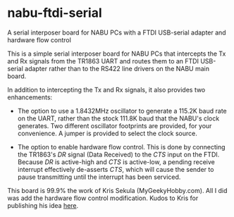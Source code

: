 # nabu-ftdi-serial
A serial interposer board for NABU PCs with a FTDI USB-serial adapter and
hardware flow control

This is a simple serial interposer board for NABU PCs that intercepts
the Tx and Rx signals from the TR1863 UART and routes them to an FTDI
USB-serial adapter rather than to the RS422 line drivers on the NABU
main board.

In addition to intercepting the Tx and Rx signals, it also provides two
enhancements:

* The option to use a 1.8432MHz oscillator to generate a 115.2K baud
  rate on the UART, rather than the stock 111.8K baud that the NABU's
  clock generates.  Two different oscillator footprints are provided,
  for your convenience.  A jumper is provided to select the clock source.

* The option to enable hardware flow control.  This is done by connecting
  the TR1863's _DR_ signal (Data Received) to the _CTS_ input on the FTDI.
  Because _DR_ is active-high and _CTS_ is active-low, a pending receive
  interrupt effectively de-asserts _CTS_, which will cause the sender to
  pause transmitting until the interrupt has been serviced.

This board is 99.9% the work of Kris Sekula (MyGeekyHobby.com).  All I did
was add the hardware flow control modification.  Kudos to Kris for publishing
his idea [here](https://github.com/Kris-Sekula/NABU/tree/main/RS422Alternative).
